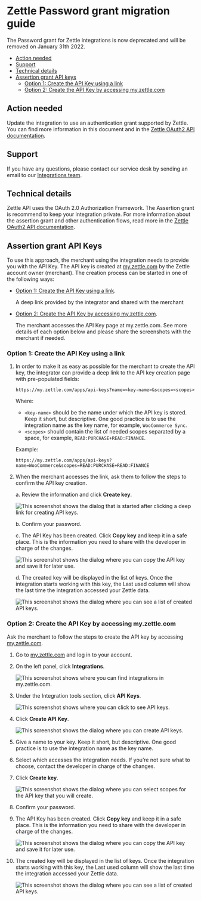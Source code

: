 Zettle Password grant migration guide
===
The Password grant for Zettle integrations is now deprecated and will be removed on January 31th  2022.

* [Action needed](#action-needed)
* [Support](#support)
* [Technical details](#technical-details)
* [Assertion grant API keys](#assertion-grant-api-keys)
  * [Option 1: Create the API Key using a link](#option-1-create-the-api-key-using-a-link)
  * [Option 2: Create the API Key by accessing my.zettle.com](#option-2-create-the-api-key-by-accessing-myzettlecom)

## Action needed
Update the integration to use an authentication grant supported by Zettle. You can find more information in this document and in the [Zettle OAuth2 API documentation](../../authorization.adoc).

## Support 
If you have any questions, please contact our service desk by sending an email to our [Integrations team](mailto:api@zettle.com). 
 
## Technical details
Zettle API uses the OAuth 2.0 Authorization Framework. The Assertion grant is recommend to keep your integration private. For more information about the assertion grant and other authentication flows, read more in the [Zettle OAuth2 API documentation](../../authorization.adoc). 

## Assertion grant API Keys
To use this approach, the merchant using the integration needs to provide you with the API Key. The API key is created at [my.zettle.com](https://my.zettle.com/) by the Zettle account owner (merchant). The creation process can be started in one of the following ways:
 
   * [Option 1: Create the API Key using a link](#option-1-create-the-api-key-using-a-link). 
   
     A deep link provided by the integrator and shared with the merchant
   
   * [Option 2: Create the API Key by accessing my.zettle.com](#option-2-create-the-api-key-by-accessing-myzettlecom).
     
     The merchant accesses the API Key page at my.zettle.com. See more details of each option below and please share the screenshots with the merchant if needed. 

### Option 1: Create the API Key using a link

1. In order to make it as easy as possible for the merchant to create the API key, the integrator can provide a deep link to the API key creation page with pre-populated fields: 
     
   ```
   https://my.zettle.com/apps/api-keys?name=<key-name>&scopes=<scopes>
   ```
   Where:
   * `<key-name>` should be the name under which the API key is stored. Keep it short, but descriptive. One good practice is to use the integration name as the key name, for example, `WooCommerce Sync`.
   * `<scopes>` should contain the list of needed scopes separated by a space, for example, `READ:PURCHASE+READ:FINANCE`.
   
   Example:
   ```
   https://my.zettle.com/apps/api-keys?name=WooCommerce&scopes=READ:PURCHASE+READ:FINANCE
   ```
2. When the merchant accesses the link, ask them to follow the steps to confirm the API key creation.

   a. Review the information and click **Create key**.
       
      <img id="create-API-keys-from-the-deep-link" src="images/create-API-keys-from-the-deep-link.png" alt="This screenshot shows the dialog that is started after clicking a deep link for creating API keys.">
       
    b. Confirm your password.
    
    c. The API Key has been created. Click **Copy key** and keep it in a safe place. This is the information you need to share with the developer in charge of the changes.
       
      <img id="copy-key" src="images/copy-key.png" alt="This screenshot shows the dialog where you can copy the API key and save it for later use.">
    
    d. The created key will be displayed in the list of keys. Once the integration starts working with this key, the Last used column will show the last time the integration accessed your Zettle data. 
       
      <img id="available-API-keys" src="images/available-API-keys.png" alt="This screenshot shows the dialog where you can see a list of created API keys.">
       
### Option 2: Create the API Key by accessing my.zettle.com
Ask the merchant to follow the steps to create the API key by accessing [my.zettle.com](https://my.zettle.com/).

1. Go to [my.zettle.com](https://my.zettle.com/) and log in to your account. 

2. On the left panel, click **Integrations**.

   <img id="check-integrations-in-my.zettle.com" src="images/check-integrations-in-my.zettle.com.png" alt="This screenshot shows where you can find integrations in my.zettle.com.">
 
3. Under the Integration tools section, click **API Keys**.

   <img id="API-keys-in-Integration-tools" src="images/API-keys-in-Integration-tools.png" alt="This screenshot shows where you can click to see API keys.">
       
4. Click **Create API Key**.
   
   <img id="create-API-key-dialog" src="images/create-API-key-dialog.png" alt="This screenshot shows the dialog where you can create API keys.">
   
5. Give a name to your key. Keep it short, but descriptive. One good practice is to use the integration name as the key name.

6. Select which accesses the integration needs. If you’re not sure what to choose, contact the developer in charge of the changes.
    
7. Click **Create key**.
 
   <img id="select-scopes-create-API-keys-dialog" src="images/select-scopes-create-API-keys-dialog.png" alt="This screenshot shows the dialog where you can select scopes for the API key that you will create.">
   
8. Confirm your password.

9. The API Key has been created. Click **Copy key** and keep it in a safe place. This is the information you need to share with the developer in charge of the changes.
 
   <img id="copy-key" src="images/copy-key.png" alt="This screenshot shows the dialog where you can copy the API key and save it for later use.">
   
10. The created key will be displayed in the list of keys. Once the integration starts working with this key, the Last used column will show the last time the integration accessed your Zettle data.
 
    <img id="available-API-keys" src="images/available-API-keys.png" alt="This screenshot shows the dialog where you can see a list of created API keys.">